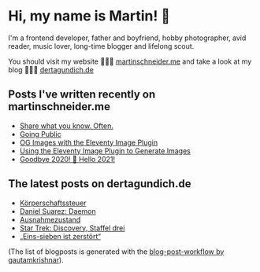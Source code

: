 # Hi, my name is Martin! 👋 

I'm a frontend developer, father and boyfriend, hobby photographer, avid reader, music lover, long-time blogger and lifelong scout.

You should visit my website 👨🏼‍💻  [martinschneider.me](https://martinschneider.me) and take a look at my blog 🤷🏼‍♂️ [dertagundich.de](https://www.dertagundich.de)

## Posts I've written recently on martinschneider.me
<!-- MSME-POST-LIST:START -->
- [Share what you know. Often.](https://martinschneider.me/articles/share-what-you-know-often/)
- [Going Public](https://martinschneider.me/articles/going-public/)
- [OG Images with the Eleventy Image Plugin](https://martinschneider.me/articles/og-images-with-the-eleventy-image-plugin/)
- [Using the Eleventy Image Plugin to Generate Images](https://martinschneider.me/articles/switching-to-eleventy-img-to-generate-images/)
- [Goodbye 2020! &#x1f942; Hello 2021!](https://martinschneider.me/articles/goodbye-2020-hello-2021/)
<!-- MSME-POST-LIST:END -->

## The latest posts on dertagundich.de
<!-- DTUI-POST-LIST:START -->
- [Körperschaftssteuer](https://www.dertagundich.de/2021/06/10/koerperschaftssteuer/)
- [Daniel Suarez: Daemon](https://www.dertagundich.de/2021/06/07/daniel-suarez-daemon/)
- [Ausnahmezustand](https://www.dertagundich.de/2021/06/06/ausnahmezustand/)
- [Star Trek: Discovery, Staffel drei](https://www.dertagundich.de/2021/05/31/star-trek-discovery-staffel-drei/)
- [„Eins-sieben ist zerstört“](https://www.dertagundich.de/2021/05/27/eins-sieben-ist-zerstoert/)
<!-- DTUI-POST-LIST:END -->

(The list of blogposts is generated with the [blog-post-workflow by gautamkrishnar](https://github.com/gautamkrishnar/blog-post-workflow)).
